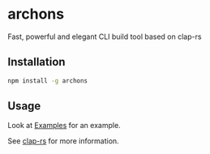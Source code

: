 # archons

Fast, powerful and elegant CLI build tool based on clap-rs

## Installation

```bash
npm install -g archons
```

## Usage

Look at [Examples](./examples) for an example.

See [clap-rs](https://github.com/clap-rs/clap) for more information.
